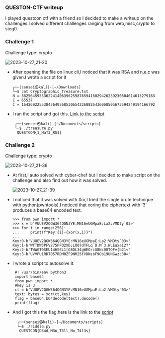 ### QUESTON-CTF writeup

   I played questcon ctf with a friend so I decided to make a writeup on the challenges.I solved different challenges ranging from web,misc,crypto to steg0.

### Challenge 1
 Challenge type: crypto
  
  ![2023-10-27_21-20](https://github.com/SENSEIXENUS2/SENSEIXENUS2.github.io/assets/98669513/0cfec003-7559-4e12-9ed5-1e380baddb8f)

- After opening the file on linux cli,I noticed that it was RSA and n,e,c was given.I wrote a script for it 

      ┌──(sensei㉿kali)-[~/Downloads]
      └─$ cat Cryptographic_Treasure.txt
      N = 882564595536224140639625987659416029426239230804614613279163
      E = 65537
      C = 164269225538436495685306542268826436068505673594249194166792

- I ran the script and got this. <a href="https://github.com/SENSEIXENUS2/SENSEIXENUS2.github.io/blob/main/posts/ctf/QUESTCON-CTF/scripts/treasure.py">Link to the script</a>

       ┌──(sensei㉿kali)-[~/Documents/scripts]
       └─$ ./treasure.py
        QUESTCON{1_HaT3_RS1}
  
### Challenge 2
 Challenge type: crypto
 
 ![2023-10-27_21-36](https://github.com/SENSEIXENUS2/SENSEIXENUS2.github.io/assets/98669513/4e5c49d2-5ab5-43fe-ad3a-8160e2e2eb4e)

- At first,I auto solved with cyber-chef but I decided to make script on the challenge and also find out how it was solved.

   ![2023-10-27_21-39](https://github.com/SENSEIXENUS2/SENSEIXENUS2.github.io/assets/98669513/e2ad7e6d-fe1e-46f2-94de-cc8d922f9091)

- I noticed that it was solved with Xor,I tried the single brute technique with python(pwntools).I noticed that xoring the ciphertext with '3' produces a base64 encoded text.
   
      >>> from pwn import *
      >>> x = b'VUUEV2QGW364QGN3YE:MN16eUGMpaE:La2:VMDty`03>'
      >>> for i in range(256):
      ...     print(f"Key:{i}-{xor(x,i)}")
      ... 
      Key:0-b'VUUEV2QGW364QGN3YE:MN16eUGMpaE:La2:VMDty`03>'
      Key:1-b'WTTDW3PFV275PFO2XD;LO07dTFLq`D;M`3;WLEuxa12?'
      Key:2-b'TWWGT0SEU146SEL1[G8OL34gWEOrcG8Nc08TOFv{b21<'
      Key:3-b'UVVFU1RDT057RDM0ZF9NM25fVDNsbF9Ob19UNGwzc30='

- I wrote a script to autosolve it.

       #! /usr/bin/env python3
       import base64
       from pwn import *
       #key is 3
       ct = b'VUUEV2QGW364QGN3YE:MN16eUGMpaE:La2:VMDty`03>'
       text: bytes = xor(ct,key)
       flag = base64.b64decode(text).decode()
       print(flag)

- And I got this the flag,here is the link to the <a href="https://github.com/SENSEIXENUS2/SENSEIXENUS2.github.io/blob/main/posts/ctf/QUESTCON-CTF/scripts/riddle.py">script</a>

        ┌──(sensei㉿kali)-[~/Documents/scripts]
        └─$ ./riddle.py
         QUESTCON{D34d_M3n_T3ll_No_T4l3s}
  
  
